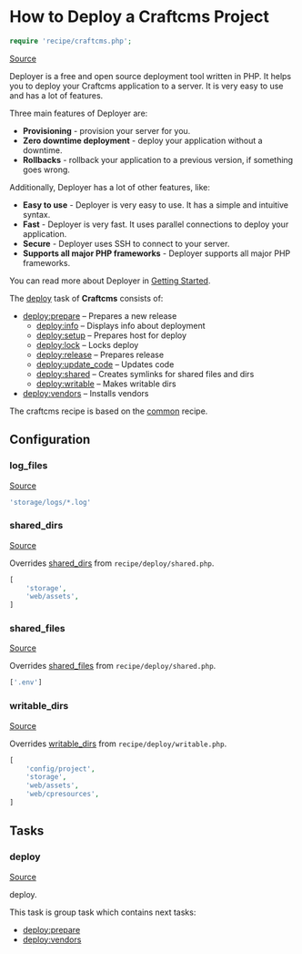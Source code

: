 <!-- DO NOT EDIT THIS FILE! -->
<!-- Instead edit recipe/craftcms.php -->
<!-- Then run bin/docgen -->

# How to Deploy a Craftcms Project

```php
require 'recipe/craftcms.php';
```

[Source](/recipe/craftcms.php)

Deployer is a free and open source deployment tool written in PHP. 
It helps you to deploy your Craftcms application to a server. 
It is very easy to use and has a lot of features. 

Three main features of Deployer are:
- **Provisioning** - provision your server for you.
- **Zero downtime deployment** - deploy your application without a downtime.
- **Rollbacks** - rollback your application to a previous version, if something goes wrong.

Additionally, Deployer has a lot of other features, like:
- **Easy to use** - Deployer is very easy to use. It has a simple and intuitive syntax.
- **Fast** - Deployer is very fast. It uses parallel connections to deploy your application.
- **Secure** - Deployer uses SSH to connect to your server.
- **Supports all major PHP frameworks** - Deployer supports all major PHP frameworks.

You can read more about Deployer in [Getting Started](/docs/getting-started.md).

The [deploy](#deploy) task of **Craftcms** consists of:
* [deploy:prepare](/docs/recipe/common.md#deployprepare) – Prepares a new release
  * [deploy:info](/docs/recipe/deploy/info.md#deployinfo) – Displays info about deployment
  * [deploy:setup](/docs/recipe/deploy/setup.md#deploysetup) – Prepares host for deploy
  * [deploy:lock](/docs/recipe/deploy/lock.md#deploylock) – Locks deploy
  * [deploy:release](/docs/recipe/deploy/release.md#deployrelease) – Prepares release
  * [deploy:update_code](/docs/recipe/deploy/update_code.md#deployupdate_code) – Updates code
  * [deploy:shared](/docs/recipe/deploy/shared.md#deployshared) – Creates symlinks for shared files and dirs
  * [deploy:writable](/docs/recipe/deploy/writable.md#deploywritable) – Makes writable dirs
* [deploy:vendors](/docs/recipe/deploy/vendors.md#deployvendors) – Installs vendors


The craftcms recipe is based on the [common](/docs/recipe/common.md) recipe.

## Configuration
### log_files
[Source](https://github.com/deployphp/deployer/blob/master/recipe/craftcms.php#L9)



```php title="Default value"
'storage/logs/*.log'
```


### shared_dirs
[Source](https://github.com/deployphp/deployer/blob/master/recipe/craftcms.php#L11)

Overrides [shared_dirs](/docs/recipe/deploy/shared.md#shared_dirs) from `recipe/deploy/shared.php`.



```php title="Default value"
[
    'storage',
    'web/assets',
]
```


### shared_files
[Source](https://github.com/deployphp/deployer/blob/master/recipe/craftcms.php#L16)

Overrides [shared_files](/docs/recipe/deploy/shared.md#shared_files) from `recipe/deploy/shared.php`.



```php title="Default value"
['.env']
```


### writable_dirs
[Source](https://github.com/deployphp/deployer/blob/master/recipe/craftcms.php#L18)

Overrides [writable_dirs](/docs/recipe/deploy/writable.md#writable_dirs) from `recipe/deploy/writable.php`.



```php title="Default value"
[
    'config/project',
    'storage',
    'web/assets',
    'web/cpresources',
]
```



## Tasks

### deploy
[Source](https://github.com/deployphp/deployer/blob/master/recipe/craftcms.php#L64)

deploy.




This task is group task which contains next tasks:
* [deploy:prepare](/docs/recipe/common.md#deployprepare)
* [deploy:vendors](/docs/recipe/deploy/vendors.md#deployvendors)


